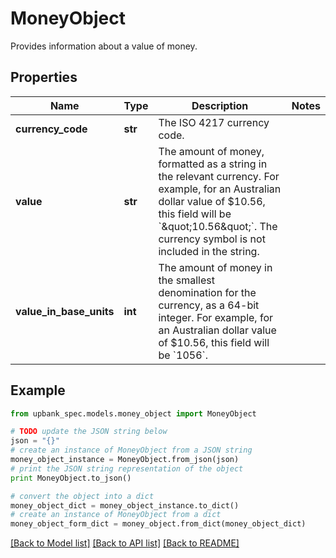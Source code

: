 # MoneyObject

Provides information about a value of money. 

## Properties

Name | Type | Description | Notes
------------ | ------------- | ------------- | -------------
**currency_code** | **str** | The ISO 4217 currency code.  | 
**value** | **str** | The amount of money, formatted as a string in the relevant currency. For example, for an Australian dollar value of $10.56, this field will be &#x60;\&quot;10.56\&quot;&#x60;. The currency symbol is not included in the string.  | 
**value_in_base_units** | **int** | The amount of money in the smallest denomination for the currency, as a 64-bit integer.  For example, for an Australian dollar value of $10.56, this field will be &#x60;1056&#x60;.  | 

## Example

```python
from upbank_spec.models.money_object import MoneyObject

# TODO update the JSON string below
json = "{}"
# create an instance of MoneyObject from a JSON string
money_object_instance = MoneyObject.from_json(json)
# print the JSON string representation of the object
print MoneyObject.to_json()

# convert the object into a dict
money_object_dict = money_object_instance.to_dict()
# create an instance of MoneyObject from a dict
money_object_form_dict = money_object.from_dict(money_object_dict)
```
[[Back to Model list]](../README.md#documentation-for-models) [[Back to API list]](../README.md#documentation-for-api-endpoints) [[Back to README]](../README.md)



